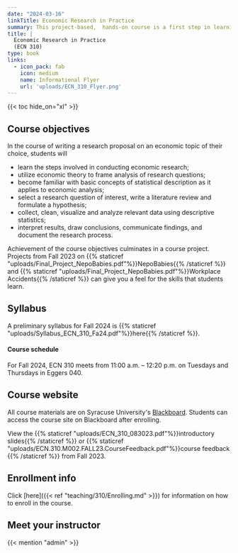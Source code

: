 ```yaml
---
date: "2024-03-16"
linkTitle: Economic Research in Practice
summary: This project-based,  hands-on course is a first step in learning to conduct economic research
title: |
  Economic Research in Practice
  (ECN 310)
type: book
links:
  - icon_pack: fab
    icon: medium
    name: Informational Flyer
    url: 'uploads/ECN_310_Flyer.png'
---
```


{{< toc hide_on="xl" >}}

## Course objectives

In the course of writing a research proposal on an economic topic of their choice, students will
* learn the steps involved in conducting economic research;
* utilize economic theory to frame analysis of research questions;
* become familiar with basic concepts of statistical description as it applies to economic analysis; 
* select a research question of interest, write a literature review and formulate a hypothesis;	
* collect, clean, visualize and analyze relevant data using descriptive statistics;
* interpret results, draw conclusions, communicate findings, and document the research process.

Achievement of the course objectives culminates in a course project. Projects from Fall 2023 on {{% staticref "uploads/Final_Project_NepoBabies.pdf"%}}NepoBabies{{% /staticref %}} and {{% staticref "uploads/Final_Project_NepoBabies.pdf"%}}Workplace Accidents{{% /staticref %}} can give you a feel for the skills that students learn.  


## Syllabus

A preliminary syllabus for Fall 2024 is {{% staticref "uploads/Syllabus_ECN_310_Fa24.pdf"%}}here{{% /staticref %}}.

#### Course schedule

For Fall 2024, ECN 310 meets from 11:00 a.m. – 12:20 p.m. on Tuesdays and Thursdays in Eggers 040.

## Course website

All course materials are on Syracuse University's [Blackboard](https://blackboard.syr.edu/webapps/portal/frameset.jsp). Students can access the course site on Blackboard after enrolling.

View the {{% staticref "uploads/ECN_310_083023.pdf"%}}introductory slides{{% /staticref %}} or {{% staticref "uploads/ECN.310.M002.FALL23.CourseFeedback.pdf"%}}course feedback {{% /staticref %}} from Fall 2023.

## Enrollment info

Click [here]({{< ref "teaching/310/Enrolling.md" >}}) for information on how to enroll in the course.

## Meet your instructor

{{< mention "admin" >}}